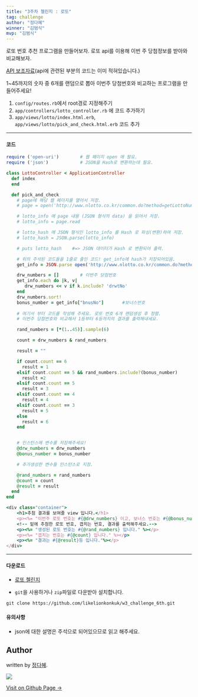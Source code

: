 ```yaml
---
title: "3주차 첼린지 : 로또"
tag: challenge
author: "정다혜"
winner: "김범식"
mvp: "김범식"
---
```



로또 번호 추천 프로그램을 만들어보자.
로또 api를 이용해 이번 주 당첨정보를 받아와 비교해보자.


[API 보조자료](http://konkuk.likelion.org/material-w3-api)(api에 관련된 부분의 코드는 이미 적혀있습니다.)

1~45까지의 숫자 중 6개를 랜덤으로 뽑아 이번주 당첨번호와 비교하는 프로그램을 만들어주세요!

1. `config/routes.rb`에서 root경로 지정해주기
2. `app/controllers/lotto_controller.rb` 에 코드 추가하기
3. `app/views/lotto/index.html.erb`, `app/views/lotto/pick_and_check.html.erb` 코드 추가

---

#### 코드

```ruby
require ('open-uri')        # 웹 페이지 open 에 필요.
require ('json')            # JSON을 Hash로 변환하는데 필요.

class LottoController < ApplicationController
  def index
  end

  def pick_and_check
  	# page에 해당 웹 페이지를 열어서 저장. 
  	# page = open('http://www.nlotto.co.kr/common.do?method=getLottoNumber&drwNo=') 

  	# lotto_info 에 page 내용 (JSON 형식의 data) 을 읽어서 저장.
  	# lotto_info = page.read  

  	# lotto_hash 에 JSON 형식인 lotto_info 를 Hash 로 파싱(변환)하여 저장.
  	# lotto_hash = JSON.parse(lotto_info)    

  	# puts lotto_hash    #=> JSON 데이터가 Hash 로 변환되어 출력.

  	# 위의 주석된 코드들을 1줄로 줄인 코드! get_info에 hash가 저장되어있음.
  	get_info = JSON.parse open('http://www.nlotto.co.kr/common.do?method=getLottoNumber&drwNo=').read

  	drw_numbers = []		# 이번주 당첨번호
    get_info.each do |k, v|
       drw_numbers << v if k.include? 'drwtNo'
    end
    drw_numbers.sort!
    bonus_number = get_info["bnusNo"]		#보너스번호
 
    # 여기서 부터 코드를 작성해 주세요. 로또 번호 6개 랜덤생성 후 정렬.
    # 이번주 당첨번호와 비교해서 1등부터 6등까지의 결과를 출력해내세요.

    rand_numbers = [*(1..45)].sample(6)

    count = drw_numbers & rand_numbers

    result = ""

    if count.count == 6
      result = 1
    elsif count.count == 5 && rand_numbers.include?(bonus_number)
      result =2
    elsif count.count == 5
      result = 3
    elsif count.count == 4
      result = 4
    elsif count.count == 3
      result = 5
    else
      result = 6
    end


    # 인스턴스에 변수를 저장해주세요!
    @drw_numbers = drw_numbers
    @bonus_number = bonus_number

    # 추가생성한 변수들 인스턴스로 지정.

    @rand_numbers = rand_numbers
    @count = count
    @result = result
  end
end
```

```ruby
<div class="container">
    <h1>추첨 결과를 보여줄 view 입니다.</h1>
    <p><%= "이번주 로또 번호는 #{@drw_numbers} 이고, 보너스 번호는 #{@bonus_number} 입니다." %></p>
	<!-- 밑에 추첨한 로또 번호, 겹치는 번호, 결과를 출력해주세요.-->
	<p><%= "생성된 로또 번호는 #{@rand_numbers} 입니다." %></p>
	<p><%= "겹치는 번호는 #{@count} 입니다." %></p>
	<p><%= "결과는 #{@result}등 입니다."%></p>
</div>
```

---


#### 다운로드

- [로또 첼린지](https://github.com/likelionkonkuk/w3_challenge_6th)

- `git`을 사용하거나 `zip`파일로 다운받아 설치합니다.
```
git clone https://github.com/likelionkonkuk/w3_challenge_6th.git
```

#### 유의사항
- json에 대한 설명은 주석으로 되어있으므로 읽고 해주세요.


## Author

written by [정다혜](https://dh00023.github.io).

![](https://avatars.githubusercontent.com/dh00023?v=2&s=100)

<a href="https://dh00023.github.io" target="_blank" class="btn btn-black"><i class="fa fa-github fa-lg"></i> Visit on Github Page &rarr;</a>